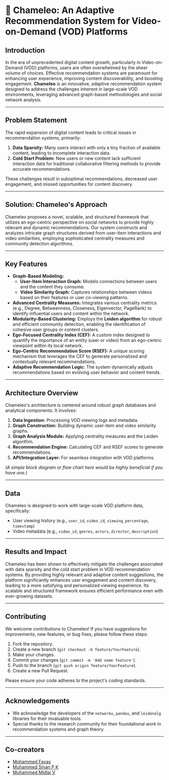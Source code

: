 # 🦎 Chameleo: An Adaptive Recommendation System for Video-on-Demand (VOD) Platforms


## Introduction

In the era of unprecedented digital content growth, particularly in Video-on-Demand (VOD) platforms, users are often overwhelmed by the sheer volume of choices. Effective recommendation systems are paramount for enhancing user experience, improving content discoverability, and boosting engagement. **Chameleo** is an innovative, adaptive recommendation system designed to address the challenges inherent in large-scale VOD environments, leveraging advanced graph-based methodologies and social network analysis.

---

## Problem Statement

The rapid expansion of digital content leads to critical issues in recommendation systems, primarily:
1.  **Data Sparsity:** Many users interact with only a tiny fraction of available content, leading to incomplete interaction data.
2.  **Cold Start Problem:** New users or new content lack sufficient interaction data for traditional collaborative filtering methods to provide accurate recommendations.

These challenges result in suboptimal recommendations, decreased user engagement, and missed opportunities for content discovery.

---

## Solution: Chameleo's Approach

Chameleo proposes a novel, scalable, and structured framework that utilizes an ego-centric perspective on social networks to provide highly relevant and dynamic recommendations. Our system constructs and analyzes intricate graph structures derived from user-item interactions and video similarities, employing sophisticated centrality measures and community detection algorithms.

---

## Key Features

* **Graph-Based Modeling:**
    * **User-Item Interaction Graph:** Models connections between users and the content they consume.
    * **Video Similarity Graph:** Captures relationships between videos based on their features or user co-viewing patterns.
* **Advanced Centrality Measures:** Integrates various centrality metrics (e.g., Degree, Betweenness, Closeness, Eigenvector, PageRank) to identify influential users and content within the network.
* **Modularity-Based Clustering:** Employs the **Leiden algorithm** for robust and efficient community detection, enabling the identification of cohesive user groups or content clusters.
* **Ego-Focused Centrality Index (CEF):** A custom index designed to quantify the importance of an entity (user or video) from an ego-centric viewpoint within its local network.
* **Ego-Centric Recommendation Score (RSEF):** A unique scoring mechanism that leverages the CEF to generate personalized and contextually relevant recommendations.
* **Adaptive Recommendation Logic:** The system dynamically adjusts recommendations based on evolving user behavior and content trends.

---

## Architecture Overview

Chameleo's architecture is centered around robust graph databases and analytical components. It involves:
1.  **Data Ingestion:** Processing VOD viewing logs and metadata.
2.  **Graph Construction:** Building dynamic user-item and video similarity graphs.
3.  **Graph Analysis Module:** Applying centrality measures and the Leiden algorithm.
4.  **Recommendation Engine:** Calculating CEF and RSEF scores to generate recommendations.
5.  **API/Integration Layer:** For seamless integration with VOD platforms.

*(A simple block diagram or flow chart here would be highly beneficial if you have one.)*

---

## Data

Chameleo is designed to work with large-scale VOD platform data, specifically:
* User viewing history (e.g., `user_id`, `video_id`, `viewing_percentage`, `timestamp`)
* Video metadata (e.g., `video_id`, `genres`, `actors`, `director`, `description`)

---

## Results and Impact

Chameleo has been shown to effectively mitigate the challenges associated with data sparsity and the cold start problem in VOD recommendation systems. By providing highly relevant and adaptive content suggestions, the platform significantly enhances user engagement and content discovery, leading to a more satisfying and personalized viewing experience. Its scalable and structured framework ensures efficient performance even with ever-growing datasets.

---

## Contributing

We welcome contributions to Chameleo! If you have suggestions for improvements, new features, or bug fixes, please follow these steps:

1.  Fork the repository.
2.  Create a new branch (`git checkout -b feature/YourFeature`).
3.  Make your changes.
4.  Commit your changes (`git commit -m 'Add some feature'`).
5.  Push to the branch (`git push origin feature/YourFeature`).
6.  Create a new Pull Request.

Please ensure your code adheres to the project's coding standards.

---

## Acknowledgements

* We acknowledge the developers of the `networkx`, `pandas`, and `leidenalg` libraries for their invaluable tools.
* Special thanks to the research community for their foundational work in recommendation systems and graph theory.

---
## Co-creators

- [Mohammed Favas](https://github.com/favasmhd)
- [Muhammed Sinan P K](https://github.com/sinaaannh)
- [Muhammed Midlaj V](https://github.com/Muhammedmidlaj786)
